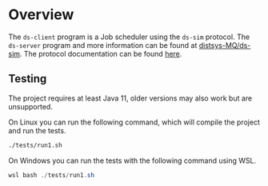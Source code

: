 # Overview

The `ds-client` program is a Job scheduler using the `ds-sim` protocol. 
The `ds-server` program and more information can be found at [distsys-MQ/ds-sim](https://github.com/distsys-MQ/ds-sim).
The protocol documentation can be found [here](https://github.com/distsys-MQ/ds-sim/blob/master/docs/ds-sim_user-guide.pdf).

## Testing

The project requires at least Java 11, older versions may also work but are unsupported.

On Linux you can run the following command, which will compile the project and run the tests.
```bash
./tests/run1.sh
```

On Windows you can run the tests with the following command using WSL.
```powershell
wsl bash ./tests/run1.sh
```
